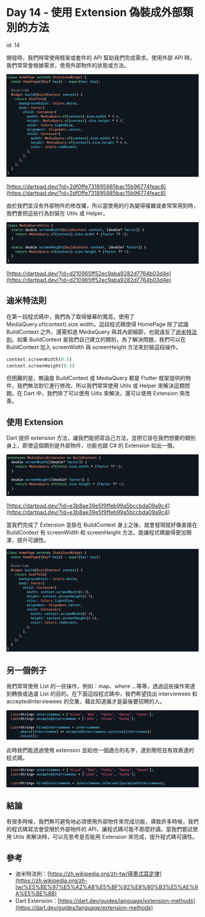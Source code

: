 # Day 14 - 使用 Extension 偽裝成外部類別的方法

id: 14

開發時，我們時常使用框架或套件的 API 幫助我們完成需求。使用外部 API 時，我們常常會根據需求，使用外部物件的狀態或方法。

![it_img_14_0.png](Day%2014%20-%20%E4%BD%BF%E7%94%A8%20Extension%20%E5%81%BD%E8%A3%9D%E6%88%90%E5%A4%96%E9%83%A8%E9%A1%9E%E5%88%A5%E7%9A%84%E6%96%B9%E6%B3%95/it_img_14_0.png)

[https://dartpad.dev/?id=2df0ffe731895985bac15b96774feac8](https://dartpad.dev/?id=2df0ffe731895985bac15b96774feac8)

由於我們並沒有外部物件的修改權，所以當使用的行為變得複雜或者常常用到時，我們會把這些行為封裝在 Utils 或 Helper。

![it_img_14_1.png](Day%2014%20-%20%E4%BD%BF%E7%94%A8%20Extension%20%E5%81%BD%E8%A3%9D%E6%88%90%E5%A4%96%E9%83%A8%E9%A1%9E%E5%88%A5%E7%9A%84%E6%96%B9%E6%B3%95/it_img_14_1.png)

[https://dartpad.dev/?id=d210965ff52ec9aba9282d7764b03d4e](https://dartpad.dev/?id=d210965ff52ec9aba9282d7764b03d4e)

## 迪米特法則

在第一段程式碼中，我們為了取得螢幕的寬高，使用了 MediaQuery.of(context).size.width。這段程式碼使得 HomePage 除了認識 BuildContext 之外，還需知道 MediaQuery 與其內部細節，也就違反了[迪米特法則](https://zh.wikipedia.org/zh-tw/得墨忒耳定律)。如果 BuildContext 是我們自己建立的類別，為了解決問題，我們可以在 BuildContext 加入 screenWidth 與 screenHeight 方法來封裝這段操作。

```dart
context.screenWidth(0.5)
context.screenHeight(0.5)
```

但困難的是，無論是 BuildContext 或 MediaQuery 都是 Flutter 框架提供的物件，我們無法對它進行修改。所以我們常常使用 Utils 或 Helper 來解決這類問題。在 Dart 中，我們除了可以使用 Uitls 來解決，還可以使用 Extension 來改善。

## 使用 Extension

Dart 提供 extension 方法，讓我們能把寫自己方法，並把它掛在我們想要的類別身上，即使這個類別是外部物件，功能也跟 C# 的 Extension 如出一徹。

![it_img_14_2.png](Day%2014%20-%20%E4%BD%BF%E7%94%A8%20Extension%20%E5%81%BD%E8%A3%9D%E6%88%90%E5%A4%96%E9%83%A8%E9%A1%9E%E5%88%A5%E7%9A%84%E6%96%B9%E6%B3%95/it_img_14_2.png)

[https://dartpad.dev/?id=e3b8ae39e5f9ffeb99a5bccbda09a9c4](https://dartpad.dev/?id=e3b8ae39e5f9ffeb99a5bccbda09a9c4)

當我們完成了 Extension 並掛在 BuildContext 身上之後，就會發現就好像直接在 BuildContext 有 screenWidth 和 screenHeight 方法，能讓程式碼變得更加簡潔，提升可讀性。

![it_img_14_3.png](Day%2014%20-%20%E4%BD%BF%E7%94%A8%20Extension%20%E5%81%BD%E8%A3%9D%E6%88%90%E5%A4%96%E9%83%A8%E9%A1%9E%E5%88%A5%E7%9A%84%E6%96%B9%E6%B3%95/it_img_14_3.png)

## 另一個例子

我們常常使用 List 的一些操作，例如：map、where …等等，透過這些操作來達到轉換或過濾 List 的目的。在下面這段程式碼中，我們希望找出 interviewees 和 acceptedInterviewees 的交集，藉此知道誰才是最後要招聘的人。

![it_img_14_4.png](Day%2014%20-%20%E4%BD%BF%E7%94%A8%20Extension%20%E5%81%BD%E8%A3%9D%E6%88%90%E5%A4%96%E9%83%A8%E9%A1%9E%E5%88%A5%E7%9A%84%E6%96%B9%E6%B3%95/it_img_14_4.png)

此時我們能透過使用 extension 並給他一個適合的名字，達到簡短且有效表達的程式碼。

![it_img_14_5.png](Day%2014%20-%20%E4%BD%BF%E7%94%A8%20Extension%20%E5%81%BD%E8%A3%9D%E6%88%90%E5%A4%96%E9%83%A8%E9%A1%9E%E5%88%A5%E7%9A%84%E6%96%B9%E6%B3%95/it_img_14_5.png)

## 結論

有很多時候，我們無可避免地必須使用外部物件來完成功能，導致許多時候，我們的程式碼寫法會受限於外部物件的 API，讓程式碼可能不那麼好讀。當我們嘗試使用 Utils 來解決時，可以先思考是否能用 Extension 來完成，提升程式碼可讀性。

## 參考

- 迪米特法則：[https://zh.wikipedia.org/zh-tw/得墨忒耳定律](https://zh.wikipedia.org/zh-tw/%E5%BE%97%E5%A2%A8%E5%BF%92%E8%80%B3%E5%AE%9A%E5%BE%8B)
- Dart Extension：[https://dart.dev/guides/language/extension-methods](https://dart.dev/guides/language/extension-methods)